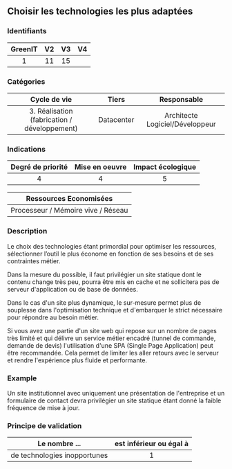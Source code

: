 ## Choisir les technologies les plus adaptées

### Identifiants

| GreenIT |  V2  |  V3  |  V4  |
|:-------:|:----:|:----:|:----:|
|   1   |  11 | 15  |      |

### Catégories

| Cycle de vie |  Tiers  |  Responsable  |
|:---------:|:----:|:----:|
| 3. Réalisation (fabrication / développement) | Datacenter | Architecte Logiciel/Développeur |

### Indications

| Degré de priorité |      Mise en oeuvre       |  Impact écologique    |
|:-------------------:|:-------------------------:|:---------------------:|
| 4 | 4 | 5 |

|Ressources Economisées                                      |
|:----------------------------------------------------------:|
|  Processeur / Mémoire vive / Réseau  |

### Description

Le choix des technologies étant primordial pour optimiser les ressources, sélectionner l’outil le plus économe en fonction de ses besoins
et de ses contraintes métier.

Dans la mesure du possible, il faut privilégier un site statique dont le contenu change très peu, pourra être mis en cache et ne sollicitera pas de serveur d'application ou de base de données.

Dans le cas d'un site plus dynamique, le sur-mesure permet plus de souplesse dans l'optimisation technique et d'embarquer le strict nécessaire pour répondre au besoin métier.

Si vous avez une partie d'un site web qui repose sur un nombre de pages très limité et qui délivre un service métier encadré (tunnel de commande, demande de devis) l'utilisation d'une SPA (Single Page Application) peut être recommandée. Cela permet de limiter les aller retours avec le serveur et rendre l'expérience plus fluide et performante.

### Example

Un site institutionnel avec uniquement une présentation de l'entreprise et un formulaire de contact devra privilégier un site statique étant donné la faible fréquence de mise à jour. 

### Principe de validation

| Le nombre ...     | est inférieur ou égal à   |  
|-------------------|:-------------------------:|
| de technologies inopportunes  | 1  |
